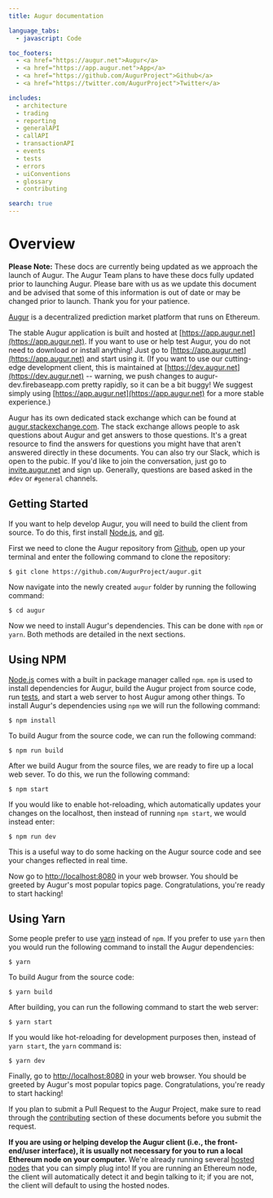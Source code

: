 ```yaml
---
title: Augur documentation

language_tabs:
  - javascript: Code

toc_footers:
  - <a href="https://augur.net">Augur</a>
  - <a href="https://app.augur.net">App</a>
  - <a href="https://github.com/AugurProject">Github</a>
  - <a href="https://twitter.com/AugurProject">Twitter</a>

includes:
  - architecture
  - trading
  - reporting
  - generalAPI
  - callAPI
  - transactionAPI
  - events
  - tests
  - errors
  - uiConventions
  - glossary
  - contributing

search: true
---
```

Overview
========
<aside class="notice"><b>Please Note:</b> These docs are currently being updated as we approach the launch of Augur. The Augur Team plans to have these docs fully updated prior to launching Augur. Please bare with us as we update this document and be advised that some of this information is out of date or may be changed prior to launch. Thank you for your patience.</aside>

[Augur](https://app.augur.net) is a decentralized prediction market platform that runs on Ethereum.

The stable Augur application is built and hosted at [https://app.augur.net](https://app.augur.net). If you want to use or help test Augur, you do not need to download or install anything! Just go to [https://app.augur.net](https://app.augur.net) and start using it. (If you want to use our cutting-edge development client, this is maintained at [https://dev.augur.net](https://dev.augur.net) -- warning, we push changes to augur-dev.firebaseapp.com pretty rapidly, so it can be a bit buggy! We suggest simply using [https://app.augur.net](https://app.augur.net) for a more stable experience.)

Augur has its own dedicated stack exchange which can be found at [augur.stackexchange.com](https://augur.stackexchange.com/). The stack exchange allows people to ask questions about Augur and get answers to those questions. It's a great resource to find the answers for questions you might have that aren't answered directly in these documents. You can also try our Slack, which is open to the pubic. If you'd like to join the conversation, just go to [invite.augur.net](http://invite.augur.net) and sign up. Generally, questions are based asked in the `#dev` or `#general` channels.

Getting Started
---------------

If you want to help develop Augur, you will need to build the client from source. To do this, first install [Node.js](https://nodejs.org/), and [git](https://git-scm.com/downloads).

First we need to clone the Augur repository from [Github](https://github.com/AugurProject/augur), open up your terminal and enter the following command to clone the repository:

`$ git clone https://github.com/AugurProject/augur.git`

Now navigate into the newly created `augur` folder by running the following command:

`$ cd augur`

Now we need to install Augur's dependencies. This can be done with `npm` or `yarn`. Both methods are detailed in the next sections.

Using NPM
---------
[Node.js](https://nodejs.org/) comes with a built in package manager called `npm`. `npm` is used to install dependencies for Augur, build the Augur project from source code, run [tests](#tests), and start a web server to host Augur among other things. To install Augur's dependencies using `npm` we will run the following command:

`$ npm install`

To build Augur from the source code, we can run the following command:

`$ npm run build`

After we build Augur from the source files, we are ready to fire up a local web sever. To do this, we run the following command:

`$ npm start`

 If you would like to enable hot-reloading, which automatically updates your changes on the localhost, then instead of running `npm start`, we would instead enter:

`$ npm run dev`

This is a useful way to do some hacking on the Augur source code and see your changes reflected in real time.

Now go to [http://localhost:8080](http://localhost:8080) in your web browser. You should be greeted by Augur's most popular topics page. Congratulations, you're ready to start hacking!

Using Yarn
----------
Some people prefer to use [yarn](https://yarnpkg.com/en/) instead of `npm`. If you prefer to use `yarn` then you would run the following command to install the Augur dependencies:

`$ yarn`

To build Augur from the source code:

`$ yarn build`

After building, you can run the following command to start the web server:

`$ yarn start`

If you would like hot-reloading for development purposes then, instead of `yarn start`, the `yarn` command is:

`$ yarn dev`

Finally, go to [http://localhost:8080](http://localhost:8080) in your web browser. You should be greeted by Augur's most popular topics page. Congratulations, you're ready to start hacking!

If you plan to submit a Pull Request to the Augur Project, make sure to read through the [contributing](#contributing) section of these documents before you submit the request.

<aside class="notice"><b>If you are using or helping develop the Augur client (i.e., the front-end/user interface), it is usually not necessary for you to run a local Ethereum node on your computer.</b> We're already running several <a href="#hosted-node">hosted nodes</a> that you can simply plug into! If you are running an Ethereum node, the client will automatically detect it and begin talking to it; if you are not, the client will default to using the hosted nodes.</aside>
